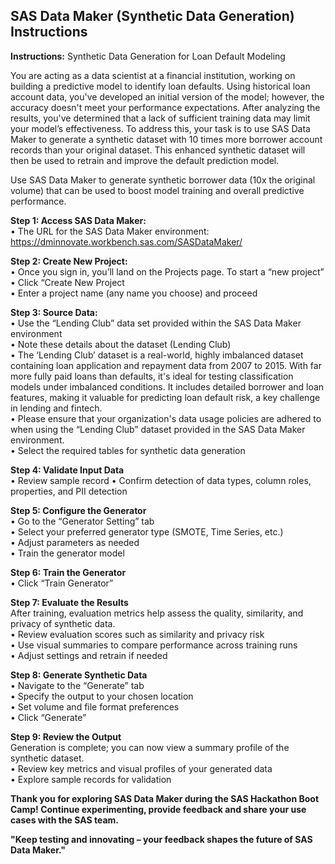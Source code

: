 ## SAS Data Maker (Synthetic Data Generation) Instructions


**Instructions:** Synthetic Data Generation for Loan Default Modeling

You are acting as a data scientist at a financial institution, working on building a predictive model to identify loan defaults. Using historical loan account data, you've developed an initial version of the model; however, the accuracy doesn't meet your performance expectations.
After analyzing the results, you've determined that a lack of sufficient training data may limit your model’s effectiveness. To address this, your task is to use SAS Data Maker to generate a synthetic dataset with 10 times more borrower account records than your original dataset. This enhanced synthetic dataset will then be used to retrain and improve the default prediction model.

Use SAS Data Maker to generate synthetic borrower data (10x the original volume) that can be used to boost model training and overall predictive performance.

**Step 1: Access SAS Data Maker:**  
•	The URL for the SAS Data Maker environment: https://dminnovate.workbench.sas.com/SASDataMaker/

**Step 2: Create New Project:**    
•   Once you sign in, you’ll land on the Projects page. To start a “new project”    
      •	Click “Create New Project  
      •	Enter a project name (any name you choose) and proceed  

**Step 3: Source Data:**    
•	Use the “Lending Club” data set provided within the SAS Data Maker environment  
•	Note these details about the dataset (Lending Club)  
•	The ‘Lending Club’ dataset is a real-world, highly imbalanced dataset containing loan application and repayment data from 2007 to 2015. With far more fully paid loans than defaults, it's ideal for testing classification models under imbalanced conditions. It includes detailed borrower and loan features, making it valuable for predicting loan default risk, a key challenge in lending and fintech.  
•	Please ensure that your organization's data usage policies are adhered to when using the “Lending Club” dataset provided in the SAS Data Maker environment.  
•	Select the required tables for synthetic data generation  

**Step 4: Validate Input Data**  
•	Review sample record 
•	Confirm detection of data types, column roles, properties, and PII detection  

**Step 5: Configure the Generator**  
•	Go to the “Generator Setting” tab  
•	Select your preferred generator type (SMOTE, Time Series, etc.)   
•	Adjust parameters as needed  
•	Train the generator model  

**Step 6: Train the Generator**  
•	Click “Train Generator”    

**Step 7: Evaluate the Results**  
After training, evaluation metrics help assess the quality, similarity, and privacy of synthetic data.  
•	Review evaluation scores such as similarity and privacy risk  
•	Use visual summaries to compare performance across training runs  
•	Adjust settings and retrain if needed  

**Step 8: Generate Synthetic Data**  
•	Navigate to the “Generate” tab  
•	Specify the output to your chosen location  
•	Set volume and file format preferences  
•	Click “Generate”  

**Step 9: Review the Output**  
Generation is complete; you can now view a summary profile of the synthetic dataset.  
•	Review key metrics and visual profiles of your generated data  
•	Explore sample records for validation​


**Thank you for exploring SAS Data Maker during the SAS Hackathon Boot Camp! Continue experimenting, provide feedback and share your use cases with the SAS team.**

 **"Keep testing and innovating – your feedback shapes the future of SAS Data Maker."**


